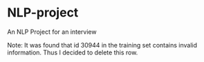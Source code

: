# NLP-project
An NLP Project for an interview

Note: It was found that id 30944 in the training set contains invalid information. Thus I decided to delete this row.
